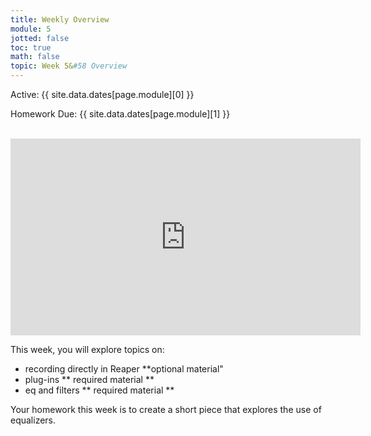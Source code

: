 ```yaml
---
title: Weekly Overview
module: 5
jotted: false
toc: true
math: false
topic: Week 5&#58 Overview
---
```




Active: {{ site.data.dates[page.module][0] }}

Homework Due: {{ site.data.dates[page.module][1] }}


<br />

<iframe width="560" height="315" src="https://www.youtube.com/embed/YC8xI85EbHc?si=Px2IyHfMpFyiWjg6&amp;controls=0" title="YouTube video player" frameborder="0" allow="accelerometer; autoplay; clipboard-write; encrypted-media; gyroscope; picture-in-picture; web-share" referrerpolicy="strict-origin-when-cross-origin" allowfullscreen></iframe>



This week, you will explore topics on:

- recording directly in Reaper **optional material"
- plug-ins ** required material **
- eq and filters ** required material **

Your homework this week is to create a short piece that explores the use of equalizers.
